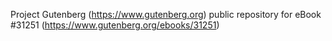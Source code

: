 Project Gutenberg (https://www.gutenberg.org) public repository for eBook #31251 (https://www.gutenberg.org/ebooks/31251)
